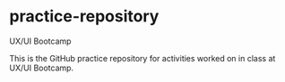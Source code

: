 # practice-repository

UX/UI Bootcamp

This is the GitHub practice repository for activities worked on in class at UX/UI Bootcamp. 

